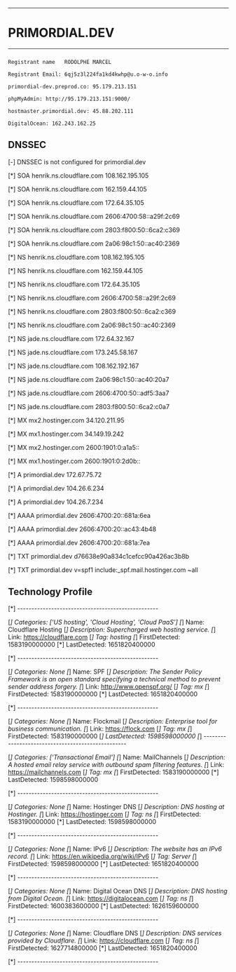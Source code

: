 --------------
# PRIMORDIAL.DEV 
--------------
###
``Registrant name	RODOLPHE MARCEL``

``Registrant Email: 6qj5z3l224fa1kd4kwhp@u.o-w-o.info``

``primordial-dev.preprod.co: 95.179.213.151 ``

``phpMyAdmin: http://95.179.213.151:9000/ ``

``hostmaster.primordial.dev: 45.88.202.111``

``DigitalOcean: 162.243.162.25``


## DNSSEC


[-]     DNSSEC is not configured for primordial.dev

[*]      SOA henrik.ns.cloudflare.com 108.162.195.105

[*]      SOA henrik.ns.cloudflare.com 162.159.44.105

[*]      SOA henrik.ns.cloudflare.com 172.64.35.105

[*]      SOA henrik.ns.cloudflare.com 2606:4700:58::a29f:2c69

[*]      SOA henrik.ns.cloudflare.com 2803:f800:50::6ca2:c369

[*]      SOA henrik.ns.cloudflare.com 2a06:98c1:50::ac40:2369

[*]      NS henrik.ns.cloudflare.com 108.162.195.105

[*]      NS henrik.ns.cloudflare.com 162.159.44.105

[*]      NS henrik.ns.cloudflare.com 172.64.35.105

[*]      NS henrik.ns.cloudflare.com 2606:4700:58::a29f:2c69

[*]      NS henrik.ns.cloudflare.com 2803:f800:50::6ca2:c369

[*]      NS henrik.ns.cloudflare.com 2a06:98c1:50::ac40:2369

[*]      NS jade.ns.cloudflare.com 172.64.32.167

[*]      NS jade.ns.cloudflare.com 173.245.58.167

[*]      NS jade.ns.cloudflare.com 108.162.192.167

[*]      NS jade.ns.cloudflare.com 2a06:98c1:50::ac40:20a7

[*]      NS jade.ns.cloudflare.com 2606:4700:50::adf5:3aa7

[*]      NS jade.ns.cloudflare.com 2803:f800:50::6ca2:c0a7

[*]      MX mx2.hostinger.com 34.120.211.95

[*]      MX mx1.hostinger.com 34.149.19.242

[*]      MX mx2.hostinger.com 2600:1901:0:a1a5::

[*]      MX mx1.hostinger.com 2600:1901:0:2d0b::

[*]      A primordial.dev 172.67.75.72

[*]      A primordial.dev 104.26.6.234

[*]      A primordial.dev 104.26.7.234

[*]      AAAA primordial.dev 2606:4700:20::681a:6ea

[*]      AAAA primordial.dev 2606:4700:20::ac43:4b48

[*]      AAAA primordial.dev 2606:4700:20::681a:7ea

[*]      TXT primordial.dev d76638e90a834c1cefcc90a426ac3b8b

[*]      TXT primordial.dev v=spf1 include:_spf.mail.hostinger.com ~all

## Technology Profile
[*] --------------------------------------------------

[*] Categories: ['US hosting', 'Cloud Hosting', 'Cloud PaaS']
[*] Name: Cloudflare Hosting
[*] Description: Supercharged web hosting service.
[*] Link: https://cloudflare.com
[*] Tag: hosting
[*] FirstDetected: 1583190000000
[*] LastDetected: 1651820400000

[*] --------------------------------------------------

[*] Categories: None
[*] Name: SPF
[*] Description: The Sender Policy Framework is an open standard specifying a technical method to prevent sender
    address forgery.
[*] Link: http://www.openspf.org/
[*] Tag: mx
[*] FirstDetected: 1583190000000
[*] LastDetected: 1651820400000

[*] --------------------------------------------------

[*] Categories: None
[*] Name: Flockmail
[*] Description: Enterprise tool for business communication.
[*] Link: https://flock.com
[*] Tag: mx
[*] FirstDetected: 1583190000000
[*] LastDetected: 1598598000000
[*] --------------------------------------------------

[*] Categories: ['Transactional Email']
[*] Name: MailChannels
[*] Description: A hosted email relay service with outbound spam filtering features.
[*] Link: https://mailchannels.com
[*] Tag: mx
[*] FirstDetected: 1583190000000
[*] LastDetected: 1598598000000

[*] --------------------------------------------------

[*] Categories: None
[*] Name: Hostinger DNS
[*] Description: DNS hosting at Hostinger.
[*] Link: https://hostinger.com
[*] Tag: ns
[*] FirstDetected: 1583190000000
[*] LastDetected: 1598598000000

[*] --------------------------------------------------

[*] Categories: None
[*] Name: IPv6
[*] Description: The website has an IPv6 record.
[*] Link: https://en.wikipedia.org/wiki/IPv6
[*] Tag: Server
[*] FirstDetected: 1598598000000
[*] LastDetected: 1651820400000

[*] --------------------------------------------------

[*] Categories: None
[*] Name: Digital Ocean DNS
[*] Description: DNS hosting from Digital Ocean.
[*] Link: https://digitalocean.com
[*] Tag: ns
[*] FirstDetected: 1600383600000
[*] LastDetected: 1626159600000

[*] --------------------------------------------------

[*] Categories: None
[*] Name: Cloudflare DNS
[*] Description: DNS services provided by Cloudflare.
[*] Link: https://cloudflare.com
[*] Tag: ns
[*] FirstDetected: 1627714800000
[*] LastDetected: 1651820400000

[*] --------------------------------------------------
